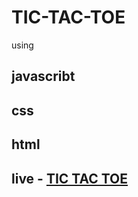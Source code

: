 # TIC-TAC-TOE
using 
## javascribt
## css
## html

## live - [TIC TAC TOE](https://mohamed154salah.github.io/TIC-TAC-TOE/)
